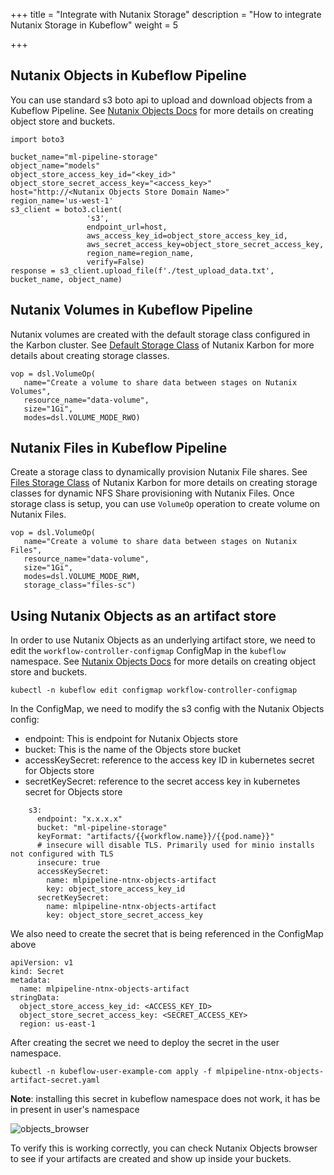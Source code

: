 +++
title = "Integrate with Nutanix Storage"
description = "How to integrate Nutanix Storage in Kubeflow"
weight = 5

+++

## Nutanix Objects in Kubeflow Pipeline

You can use standard s3 boto api to upload and download objects from a Kubeflow Pipeline. See [Nutanix Objects Docs](https://portal.nutanix.com/page/documents/details?targetId=Objects-v3_2:Objects-v3_2) for more details on creating object store and buckets.

   ```
   import boto3

   bucket_name="ml-pipeline-storage"
   object_name="models"
   object_store_access_key_id="<key_id>"
   object_store_secret_access_key="<access_key>"
   host="http://<Nutanix Objects Store Domain Name>"
   region_name='us-west-1'
   s3_client = boto3.client(
                    's3',
                    endpoint_url=host,
                    aws_access_key_id=object_store_access_key_id,
                    aws_secret_access_key=object_store_secret_access_key,
                    region_name=region_name,
                    verify=False)
   response = s3_client.upload_file(f'./test_upload_data.txt', bucket_name, object_name)
   ```

## Nutanix Volumes in Kubeflow Pipeline

Nutanix volumes are created with the default storage class configured in the Karbon cluster. See [Default Storage Class](https://portal.nutanix.com/page/documents/details?targetId=Karbon-v2_2:kar-karbon-storage-class-r.html) of Nutanix Karbon for more details about creating storage classes.

   ```
   vop = dsl.VolumeOp(
      name="Create a volume to share data between stages on Nutanix Volumes",
      resource_name="data-volume",
      size="1Gi",
      modes=dsl.VOLUME_MODE_RWO)
   ```

## Nutanix Files in Kubeflow Pipeline
    
   Create a storage class to dynamically provision Nutanix File shares. See [Files Storage Class](https://portal.nutanix.com/page/documents/details?targetId=CSI-Volume-Driver-v2_3:csi-csi-plugin-manage-dynamic-nfs-t.html) of Nutanix Karbon for more details on creating storage classes for dynamic NFS Share provisioning with Nutanix Files.
   Once storage class is setup, you can use `VolumeOp` operation to create volume on Nutanix Files.
    
   ```
   vop = dsl.VolumeOp(
      name="Create a volume to share data between stages on Nutanix Files",
      resource_name="data-volume",
      size="1Gi",
      modes=dsl.VOLUME_MODE_RWM,
      storage_class="files-sc")
   ```

## Using Nutanix Objects as an artifact store

In order to use Nutanix Objects as an underlying artifact store, we need to edit the `workflow-controller-configmap` ConfigMap in the `kubeflow` namespace. See [Nutanix Objects Docs](https://portal.nutanix.com/page/documents/details?targetId=Objects-v3_2:Objects-v3_2) for more details on creating object store and buckets.
```
kubectl -n kubeflow edit configmap workflow-controller-configmap 
```
In the ConfigMap, we need to modify the s3 config with the Nutanix Objects config:
 - endpoint: This is endpoint for Nutanix Objects store
 - bucket: This is the name of the Objects store bucket
 - accessKeySecret: reference to the access key ID in kubernetes secret for Objects store
 - secretKeySecret: reference to the secret access key in kubernetes secret for Objects store
```
    s3:
      endpoint: "x.x.x.x"
      bucket: "ml-pipeline-storage"
      keyFormat: "artifacts/{{workflow.name}}/{{pod.name}}"
      # insecure will disable TLS. Primarily used for minio installs not configured with TLS
      insecure: true
      accessKeySecret:
        name: mlpipeline-ntnx-objects-artifact
        key: object_store_access_key_id
      secretKeySecret:
        name: mlpipeline-ntnx-objects-artifact
        key: object_store_secret_access_key
```

We also need to create the secret that is being referenced in the ConfigMap above
```
apiVersion: v1
kind: Secret
metadata:
  name: mlpipeline-ntnx-objects-artifact
stringData:
  object_store_access_key_id: <ACCESS_KEY_ID>
  object_store_secret_access_key: <SECRET_ACCESS_KEY>
  region: us-east-1
```

After creating the secret we need to deploy the secret in the user namespace.

```
kubectl -n kubeflow-user-example-com apply -f mlpipeline-ntnx-objects-artifact-secret.yaml 
```

**Note**: installing this secret in kubeflow namespace does not work, it has be in present in user's namespace

![objects_browser](../images/objects_browser.png)

To verify this is working correctly, you can check Nutanix Objects browser to see if your artifacts are created and show
up inside your buckets.